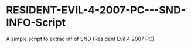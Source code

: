 # RESIDENT-EVIL-4-2007-PC---SND-INFO-Script
A simple script to extrac inf of SND (Resident Evil 4 2007 PC)

